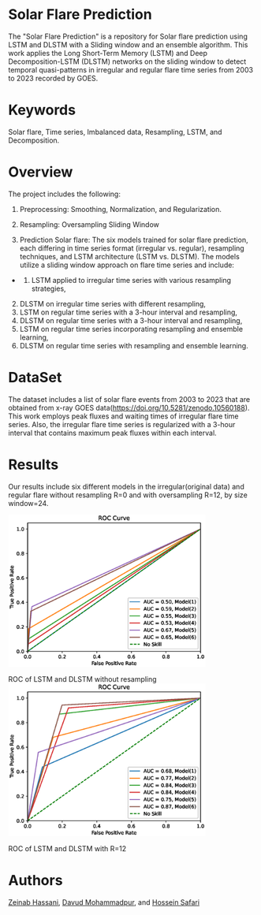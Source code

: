 # Solar Flare Prediction
The "Solar Flare Prediction" is a repository for Solar flare prediction using LSTM and DLSTM with a Sliding window and an ensemble algorithm.
This work applies the  Long Short-Term Memory (LSTM) and Deep Decomposition-LSTM (DLSTM) networks on the sliding window to detect temporal quasi-patterns in irregular and regular flare time series from 2003 to 2023 recorded by GOES.

 # Keywords
Solar flare, Time series, Imbalanced data, Resampling, LSTM, and Decomposition.

# Overview
The project includes the following:

   1. Preprocessing: Smoothing, Normalization, and Regularization.
    
   2. Resampling: Oversampling Sliding Window

   3. Prediction Solar flare: The six models trained for solar flare prediction, each differing in time series format (irregular vs. regular), resampling techniques, and LSTM architecture (LSTM vs. DLSTM). The models utilize a sliding window approach on flare time series and include:
   * 1) LSTM applied to irregular time series with various resampling strategies,
   2) DLSTM on irregular time series with different resampling,
   3)  LSTM on regular time series with a 3-hour interval and resampling,
   4)  DLSTM on regular time series with a 3-hour interval and resampling,
   5)  LSTM on regular time series incorporating resampling and ensemble learning,
   6)  DLSTM on regular time series with resampling and ensemble learning.


# DataSet
The dataset includes a list of solar flare events from 2003 to 2023 that are obtained  from x-ray GOES data(https://doi.org/10.5281/zenodo.10560188). 
This work employs peak fluxes and waiting times of irregular flare time series. Also, the irregular flare time series is regularized  with a 3-hour interval  that contains maximum peak fluxes within each interval.

# Results
Our results include six different models in the irregular(original data) and regular flare without resampling R=0 and with oversampling  R=12, by size window=24.

<img src="https://github.com/ZeinabHassani/SolarFlarePredition/blob/main/Results/ROC_6models_R0.eps" width="400" />

ROC of LSTM and DLSTM without resampling 
<img src="https://github.com/ZeinabHassani/SolarFlarePredition/blob/main/Results/ROC_6models_R12.eps" width="400" />

ROC of LSTM  and DLSTM  with R=12   

# Authors
[Zeinab Hassani](https://scholar.google.com/citations?user=tDYkBZMAAAAJ&hl=en), [Davud Mohammadpur](https://scholar.google.com/citations?user=f_JH18oAAAAJ&hl=en), and [Hossein Safari](https://scholar.google.com/citations?user=nCc1FV8AAAAJ&hl=en)


